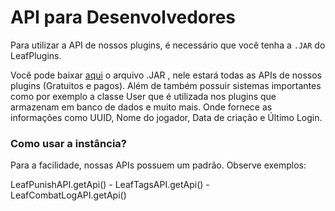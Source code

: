 # API para Desenvolvedores

Para utilizar a API de nossos plugins, é necessário que você tenha a ```.JAR``` do LeafPlugins.

Você pode baixar <a href="https://leafplugins.com/?download=LeafPlugins">aqui</a> o arquivo .JAR , nele estará todas as APIs de nossos plugins (Gratuitos e pagos). Além de também possuir sistemas importantes como por exemplo a classe User que é utilizada nos plugins que armazenam em banco de dados e muito mais. Onde fornece as informações como UUID, Nome do jogador, Data de criação e Último Login.

### Como usar a instância?
Para a facilidade, nossas APIs possuem um padrão. Observe exemplos:

<code-block lang="plain text">LeafPunishAPI.getApi() - LeafTagsAPI.getApi() - LeafCombatLogAPI.getApi()</code-block>


                    